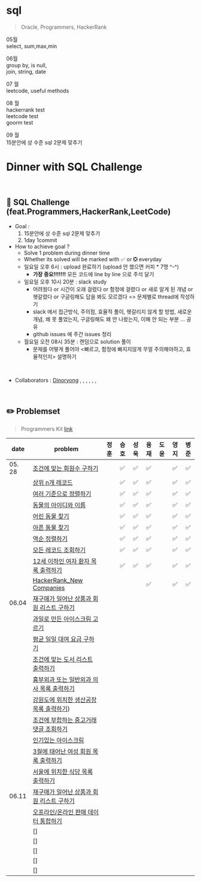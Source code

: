 # sql
> Oracle, Programmers, HackerRank

05월
<br>
select, sum,max,min


06월
<br>
group by, is null,
<br>
join, string, date
<br>

07 월
<br>
leetcode, useful methods
<br>

08 월
<br>
hackerrank test
<br>
leetcode test
<br>
goorm test
<br>

09 월
<br>
15분안에 상 수준 sql 2문제 맞추기
<br>

# Dinner with SQL Challenge

<br>

## :notebook_with_decorative_cover: SQL Challenge (feat.Programmers,HackerRank,LeetCode)

- Goal :
  1. 15분안에 상 수준 sql 2문제 맞추기
  2. 1day 1commit
- How to achieve goal ?
  - Solve 1 problem during dinner time
  - Whether its solved will be marked with :white_check_mark: or :negative_squared_cross_mark: everyday
  - 일요일 오후 6시 : upload 완료하기 (upload 안 했으면 커피 * 7명 ^-^)
    - **가장 중요!!!!!!!** 모든 코드에 line by line 으로 주석 달기
  - 일요일 오후 10시 20분 : slack study
    - 어려웠다 or 시간이 오래 걸렸다 or 함정에 걸렸다 or 새로 알게 된 개념 or 헷갈렸다 or 구글링해도 답을 봐도 모르겠다  => 문제별로 thread에 작성하기
    - slack 에서 접근방식, 주의점, 효율적 풀이, 헷갈리지 않게 할 방법, 새로운 개념, 왜 못 풀었는지, 구글링해도 왜 안 나왔는지, 이해 안 되는 부분 ... 공유
    - github issues 에 주간 issues 정리
  - 월요일 오전 08시 35분 : 랜덤으로 solution 풀이
    - 문제를 어떻게 풀어야 <빠르고, 함정에 빠지지않게 무얼 주의해야하고, 효율적인지> 설명하기

<br>

- Collaborators : [Dinoryong]() , []() , [](), [](), [](), [](), []()

<br>

## :pencil2: Problemset

> Programmers Kit [link](https://school.programmers.co.kr/learn/challenges?order=recent&statuses=solved&page=1&languages=oracle)

| date   | problem                                                                               | 정훈 | 승호 | 성욱 | 용재 | 도윤 | 영지 | 병준 |
| ------ | ------------------------------------------------------------------------------------- | :--: | :--: | :--: | :--: | :--: | :--: | :--: |
| 05. 28 | [조건에 맞는 회원수 구하기](https://school.programmers.co.kr/learn/courses/30/lessons/131535) |  | ✅ |✅  | ✅ |  | ✅ |✅|
|        | [상위 n개 레코드](https://school.programmers.co.kr/learn/courses/30/lessons/59405)           |  | ✅ | ✅ | ✅ |  | ✅ |✅|
|        | [여러 기준으로 정렬하기](https://school.programmers.co.kr/learn/courses/30/lessons/59404)           |  | ✅ | ✅ |✅ |  | ✅ |✅|
|        | [동물의 아이디와 이름](https://school.programmers.co.kr/learn/courses/30/lessons/59403)          |  | ✅ | ✅ | ✅ |  | ✅ |✅|
|        | [어린 동물 찾기](https://school.programmers.co.kr/learn/courses/30/lessons/59037)          |  | ✅ | ✅ | ✅ |  | ✅ |✅|
|        | [아픈 동물 찾기](https://school.programmers.co.kr/learn/courses/30/lessons/59036)          |  | ✅ | ✅ | ✅ |  | ✅ |✅|
|        | [역순 정렬하기](https://school.programmers.co.kr/learn/courses/30/lessons/59035)          |  | ✅ |✅  | ✅ |  | ✅ |✅|
|        | [모든 레코드 조회하기](https://school.programmers.co.kr/learn/courses/30/lessons/59034)          |  | ✅ | ✅ | ✅ |  | ✅ |✅|
|        | [12세 이하인 여자 환자 목록 출력하기](https://school.programmers.co.kr/learn/courses/30/lessons/132201)           |  | ✅ | ✅ | ✅ |  | ✅ |✅|
|        | [HackerRank_New Companies](https://www.hackerrank.com/challenges/the-company/problem?isFullScreen=true)           |  |  |  | ✅ |  | ✅ |✅|
| 06.04 | [재구매가 일어난 상품과 회원 리스트 구하기](https://school.programmers.co.kr/learn/courses/30/lessons/131536) | | | |  | |  ||
| | [과일로 만든 아이스크림 고르기](https://school.programmers.co.kr/learn/courses/30/lessons/133025) | | | |  | |  ||
| | [평균 일일 대여 요금 구하기](https://school.programmers.co.kr/learn/courses/30/lessons/151136) | | | |  | |  ||
| | [조건에 맞는 도서 리스트 출력하기](https://school.programmers.co.kr/learn/courses/30/lessons/144853) | | | |  | |  ||
| | [흉부외과 또는 일반외과 의사 목록 출력하기](https://school.programmers.co.kr/learn/courses/30/lessons/132203) | | | |  | |  ||
| | [강원도에 위치한 생산공장 목록 출력하기](https://school.programmers.co.kr/learn/courses/30/lessons/131112)) | | | |  | |  ||
| | [조건에 부합하는 중고거래 댓글 조회하기](https://school.programmers.co.kr/learn/courses/30/lessons/164673) | | | |  | |  ||
| | [인기있는 아이스크림](https://school.programmers.co.kr/learn/courses/30/lessons/133024) | | | |  | |  ||
| | [3월에 태어난 여성 회원 목록 출력하기](https://school.programmers.co.kr/learn/courses/30/lessons/131120) | | | |  | |  ||
| | [서울에 위치한 식당 목록 출력하기](https://school.programmers.co.kr/learn/courses/30/lessons/131118) | | | |  | |  ||
| 06.11 | [재구매가 일어난 상품과 회원 리스트 구하기](https://school.programmers.co.kr/learn/courses/30/lessons/131536) | | | |  | |  ||
| | [오프라인/온라인 판매 데이터 통합하기](https://school.programmers.co.kr/learn/courses/30/lessons/131537) | | | |  | |  ||
| | [] | | | |  | |  ||
| | [] | | | |  | |  ||
| | [] | | | |  | |  ||
| | [] | | | |  | |  ||
| | [] | | | |  | |  ||

